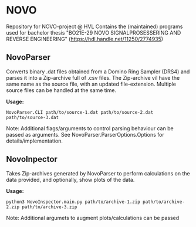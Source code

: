# NOVO
Repository for NOVO-project @ HVL
Contains the (maintained) programs used for bachelor thesis "BO21E-29 NOVO SIGNALPROSESSERING AND REVERSE ENGINEERING" (https://hdl.handle.net/11250/2774935)

## NovoParser
Converts binary .dat files obtained from a Domino Ring Sampler (DRS4) and parses it into a Zip-archive full of .csv files. The Zip-archive vil have the same name as the source file, with an updated file-extension.
Multiple source files can be handled at the same time. 

__Usage:__

	NovoParser.CLI path/to/source-1.dat path/to/source-2.dat path/to/source-3.dat 
    
Note: Additional flags/arguments to control parsing behaviour can be passed as arguments. See NovoParser.ParserOptions.Options for details/implementation.

## NovoInpector
Takes Zip-archives generated by NovoParser to perform calculations on the data provided, and optionally, show plots of the data. 

__Usage:__

	python3 NovoInspector.main.py path/to/archive-1.zip path/to/archive-2.zip path/to/archive-3.zip
	
Note: Additional argumets to augment plots/calculations can be passed
